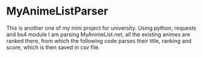 # MyAnimeListParser
This is another one of my mini project for university.
Using python, requests and bs4 module I am parsing MyAnimeList.net, all the existing animes are ranked there, from which the following code parses their title, ranking and score, which is then saved in csv file.
